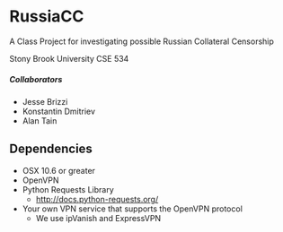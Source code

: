 # RussiaCC
A Class Project for investigating possible Russian Collateral Censorship

Stony Brook University CSE 534

##### Collaborators
- Jesse Brizzi
- Konstantin Dmitriev
- Alan Tain

## Dependencies
- OSX 10.6 or greater
- OpenVPN
- Python Requests Library 
    - http://docs.python-requests.org/
- Your own VPN service that supports the OpenVPN protocol
    - We use ipVanish and ExpressVPN


